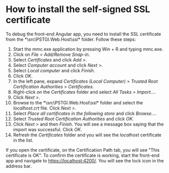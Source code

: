 # How to install the self-signed SSL certificate

To debug the front-end Angular app, you need to install the SSL certificate from the *\src\PSTGI.Web.Host\ssl\* folder.
Follow these steps:

1. Start the mmc.exe application by pressing Win + R and typing mmc.exe.
1. Click on *File* > *Add/Remove Snap-in*.
1. Select *Certificates* and click *Add >*.
1. Select *Computer account* and click *Next >*.
1. Select *Local computer* and click *Finish*.
1. Click *OK*.
1. In the left pane, expand *Certificates (Local Computer)* > *Trusted Root Certification Authorities* > *Certificates*.
1. Right-click on the *Certificates* folder and select *All Tasks* > *Import...*.
1. Click *Next >*.
1. Browse to the *\src\PSTGI.Web.Host\ssl\* folder and select the *localhost.crt* file. Click *Next >*.
1. Select *Place all certificates in the following store* and click *Browse...*.
1. Select *Trusted Root Certification Authorities* and click *OK*.
1. Click *Next >* and then *Finish*. You will see a message box saying that the import was successful. Click *OK*.
1. Refresh the *Certificates* folder and you will see the *localhost* certificate in the list.

If you open the certificate, on the Certification Path tab, you will see "This certificate is OK".
To confirm the certificate is working, start the front-end app and navigate to [https://localhost:4200/](https://localhost:4200/). 
You will see the lock icon in the address bar.
